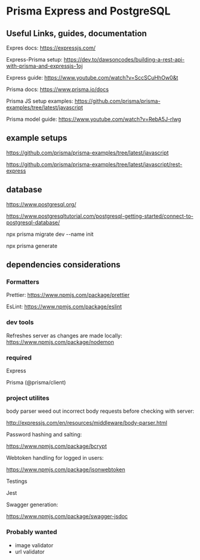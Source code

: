 # Prisma Express and PostgreSQL

## Useful Links, guides, documentation

Expres docs: https://expressjs.com/

Express-Prisma setup: https://dev.to/dawsoncodes/building-a-rest-api-with-prisma-and-expressjs-1oj

Express guide: https://www.youtube.com/watch?v=SccSCuHhOw0&t

Prisma docs: https://www.prisma.io/docs

Prisma JS setup examples: https://github.com/prisma/prisma-examples/tree/latest/javascript

Prisma model guide: https://www.youtube.com/watch?v=RebA5J-rlwg

## example setups

https://github.com/prisma/prisma-examples/tree/latest/javascript

https://github.com/prisma/prisma-examples/tree/latest/javascript/rest-express

## database

https://www.postgresql.org/

https://www.postgresqltutorial.com/postgresql-getting-started/connect-to-postgresql-database/

npx prisma migrate dev --name init

npx prisma generate

## dependencies considerations

### Formatters
Prettier: https://www.npmjs.com/package/prettier

EsLint: https://www.npmjs.com/package/eslint

### dev tools
Refreshes server as changes are made locally:
https://www.npmjs.com/package/nodemon

### required

Express

Prisma (@prisma/client)

### project utilites
body parser weed out incorrect body requests before checking with server:

http://expressjs.com/en/resources/middleware/body-parser.html

Password hashing and salting:

https://www.npmjs.com/package/bcrypt

Webtoken handling for logged in users:

https://www.npmjs.com/package/jsonwebtoken

Testings

Jest

Swagger generation:

https://www.npmjs.com/package/swagger-jsdoc

### Probably wanted

- image validator
- url validator
